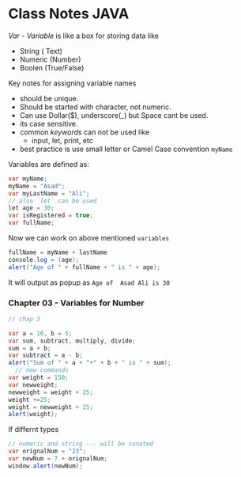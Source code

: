 # Class Notes JAVA

*Var - Variable* is like a box for storing data like 
- String ( Text) 
- Numeric (Number)
- Boolen (True/False)

Key notes for assigning variable names

- should be unique.
- Should be started with character, not numeric.
- Can use Dollar($), underscore(_) but Space cant be used.
- its case sensitive.
- common _keywords_ can not be used like 
  - input, let, print, etc
- best practice is use small letter or Camel Case convention `myName`

Variables are defined as:

```java
var myName;
myName = "Asad";
var myLastName = "Ali";
// also `let` can be used
let age = 30;
var isRegistered = true;
var fullName;

```

Now we can work on above mentioned `variables`

```JAVA
fullName = myName + lastName
console.log = (age);
alert("Age of " + fullName + " is " + age);

```
It will output as popup as `Age of  Asad Ali is 30` 


### Chapter 03 - Variables for Number

```JAVA
// chap 3 

var a = 10, b = 5;
var sum, subtract, multiply, divide;
sum = a + b;
var subtract = a - b;
alert("Sum of " + a + "+" + b + " is " + sum);
  // new commands
var weight = 150;
var newweight;
newweight = weight + 25; 
weight +=25;
weight = newweight + 25;
alert(weight);

```
If differnt types 

```java
// numeric and string --- will be conated 
var orignalNum = "23";
var newNum = 7 + orignalNum;
window.alert(newNum);

```

